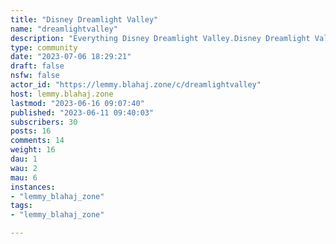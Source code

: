 ```yaml
---
title: "Disney Dreamlight Valley" 
name: "dreamlightvalley"
description: "Everything Disney Dreamlight Valley.Disney Dreamlight Valley is a hybrid between a life simulator and an adventure game rich with quests, exploration, and engaging activities featuring Disney and Pixar friends, both old and new. Coming Free To Play in 2023 to PS5, Xbox Series X/S, PS4, Xbox One, Switch, PC, and Mac. # Sister Communities:[!dreamlightvalley@lemmy.world](https://lemmy.world/c/dreamlightvalley)# Rules:1. Follow the instance rules and don't be rude. We're here to have fun and make new memories! 💖  2. No porn/NSFW. This *is* a family game.  3. Tag spoilers with [SPOILERS] and use spoiler tags within the post.  "
type: community
date: "2023-07-06 18:29:21"
draft: false
nsfw: false
actor_id: "https://lemmy.blahaj.zone/c/dreamlightvalley"
host: lemmy.blahaj.zone
lastmod: "2023-06-16 09:07:40"
published: "2023-06-11 09:40:03"
subscribers: 30
posts: 16
comments: 14
weight: 16
dau: 1
wau: 2
mau: 6
instances:
- "lemmy_blahaj_zone"
tags: 
- "lemmy_blahaj_zone"

---
```

